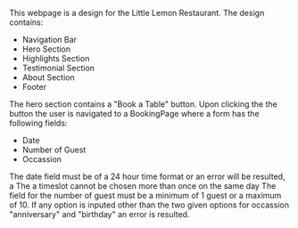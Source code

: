 This webpage is a design for the Little Lemon Restaurant. The design contains:

- Navigation Bar
- Hero Section
- Highlights Section
- Testimonial Section
- About Section
- Footer

The hero section contains a "Book a Table" button. Upon clicking the the button
the user is navigated to a BookingPage where a form has the following fields:

- Date
- Number of Guest
- Occassion

The date field must be of a 24 hour time format or an error will be resulted, a
The a timeslot cannot be chosen more than once on the same day The field for the
number of guest must be a minimum of 1 guest or a maximum of 10. If any option 
is inputed other than the two given options for occassion "anniversary" and 
"birthday" an error is resulted.
